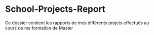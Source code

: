# School-Projects-Report
Ce dossier contient les rapports de mes différents projets effectués au cours de ma formation de Master
